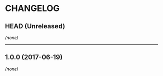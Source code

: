 CHANGELOG
=========

## HEAD (Unreleased)
_(none)_

--------------------

## 1.0.0 (2017-06-19)
_(none)_

